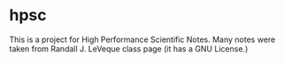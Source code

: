 hpsc
======

This is a project for High Performance Scientific Notes. Many notes were taken from Randall J. LeVeque class page (it has a GNU License.) 
